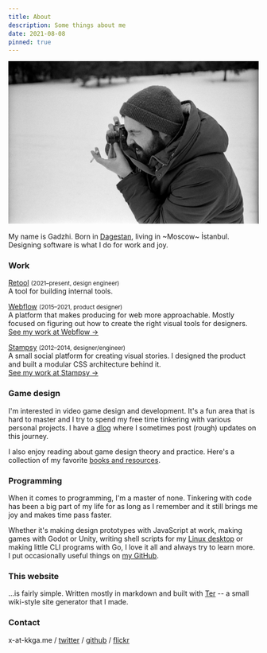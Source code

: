 ```yaml
---
title: About
description: Some things about me
date: 2021-08-08
pinned: true
---
```


![me](/img/about/leica.jpg)

My name is Gadzhi. Born in [Dagestan](https://wikipedia.org/wiki/Dagestan),
living in ~Moscow~ İstanbul. Designing software is what I do for work and joy.

### Work

[Retool](https://retool.com) <small>(2021&ndash;present, design
engineer)</small><br/> A tool for building internal tools.

[Webflow](https://webflow.com) <small>(2015&ndash;2021, product
designer)</small>
<br/>A platform that makes producing for web more approachable. Mostly focused
on figuring out how to create the right visual tools for designers.<br/>
[See my work at Webflow →](/work/webflow)</br>

[Stampsy](https://stampsy.com) <small>(2012&ndash;2014,
designer/engineer)</small><br/>A small social platform for creating visual
stories. I designed the product and built a modular CSS architecture behind
it.<br/> [See my work at Stampsy →](/work/stampsy)

### Game design

I'm interested in video game design and development. It's a fun area that is
hard to master and I try to spend my free time tinkering with various personal
projects. I have a [dlog](/dlog) where I sometimes post (rough) updates on this
journey.

I also enjoy reading about game design theory and practice. Here's a collection
of my favorite [books and resources](/notes/gamedesign-resources.md).

### Programming

When it comes to programming, I'm a master of none. Tinkering with code has been
a big part of my life for as long as I remember and it still brings me joy and
makes time pass faster.

Whether it's making design prototypes with JavaScript at work, making games with
Godot or Unity, writing shell scripts for my
[Linux desktop](https://github.com/kkga/dotfiles) or making little CLI programs
with Go, I love it all and always try to learn more. I put occasionally useful
things on [my GitHub](https://github.com/kkga).

### This website

...is fairly simple. Written mostly in markdown and built with
[Ter](https://ter.kkga.me) -- a small wiki-style site generator that I made.

### Contact

x-at-kkga.me / [twitter](https://twitter.com/kkga_) /
[github](https://github.com/kkga) / [flickr](https://flickr.com/gadzhi)
